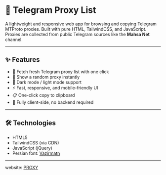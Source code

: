 # 💠 Telegram Proxy List

A lightweight and responsive web app for browsing and copying Telegram MTProto proxies. Built with pure HTML, TailwindCSS, and JavaScript.  
Proxies are collected from public Telegram sources like the **Mahsa Net** channel.

---

## ✨ Features

- 📡 Fetch fresh Telegram proxy list with one click
- 🎲 Show a random proxy instantly
- 🌙 Dark mode / light mode support
- ⚡ Fast, responsive, and mobile-friendly UI
- 📋 One-click copy to clipboard
- 🔐 Fully client-side, no backend required

---

## 🛠 Technologies

- HTML5
- TailwindCSS (via CDN)
- JavaScript (jQuery)
- Persian font: [Vazirmatn](https://github.com/rastikerdar/vazirmatn)

---
website: <a href="https://freedom-guard.github.io/Proxy/">PROXY</a>